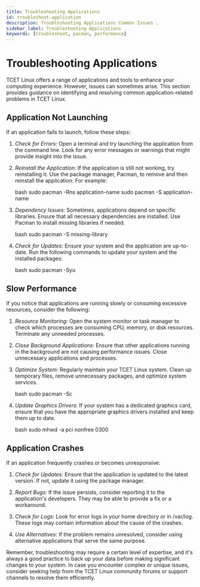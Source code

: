 ```yaml
---
title: Troubleshooting Applications
id: troubleshoot-application
description: Troubleshooting Applications Common Issues .
sidebar_label: Troubleshooting Applications
keywords: [troubleshoot, pacman, performance]
---
```


# Troubleshooting Applications

TCET Linux offers a range of applications and tools to enhance your computing experience. However, issues can sometimes arise. This section provides guidance on identifying and resolving common application-related problems in TCET Linux.

## Application Not Launching

If an application fails to launch, follow these steps:

1. *Check for Errors:* Open a terminal and try launching the application from the command line. Look for any error messages or warnings that might provide insight into the issue.

2. *Reinstall the Application:* If the application is still not working, try reinstalling it. Use the package manager, Pacman, to remove and then reinstall the application. For example:
   
   bash
   sudo pacman -Rns application-name
   sudo pacman -S application-name
   

3. *Dependency Issues:* Sometimes, applications depend on specific libraries. Ensure that all necessary dependencies are installed. Use Pacman to install missing libraries if needed.

   bash
   sudo pacman -S missing-library
   

4. *Check for Updates:* Ensure your system and the application are up-to-date. Run the following commands to update your system and the installed packages:

   bash
   sudo pacman -Syu
   

## Slow Performance

If you notice that applications are running slowly or consuming excessive resources, consider the following:

1. *Resource Monitoring:* Open the system monitor or task manager to check which processes are consuming CPU, memory, or disk resources. Terminate any unneeded processes.

2. *Close Background Applications:* Ensure that other applications running in the background are not causing performance issues. Close unnecessary applications and processes.

3. *Optimize System:* Regularly maintain your TCET Linux system. Clean up temporary files, remove unnecessary packages, and optimize system services.

   bash
   sudo pacman -Sc
   

4. *Update Graphics Drivers:* If your system has a dedicated graphics card, ensure that you have the appropriate graphics drivers installed and keep them up to date.

   bash
   sudo mhwd -a pci nonfree 0300
   

## Application Crashes

If an application frequently crashes or becomes unresponsive:

1. *Check for Updates:* Ensure that the application is updated to the latest version. If not, update it using the package manager.

2. *Report Bugs:* If the issue persists, consider reporting it to the application's developers. They may be able to provide a fix or a workaround.

3. *Check for Logs:* Look for error logs in your home directory or in /var/log. These logs may contain information about the cause of the crashes.

4. *Use Alternatives:* If the problem remains unresolved, consider using alternative applications that serve the same purpose.

Remember, troubleshooting may require a certain level of expertise, and it's always a good practice to back up your data before making significant changes to your system. In case you encounter complex or unique issues, consider seeking help from the TCET Linux community forums or support channels to resolve them efficiently.
```